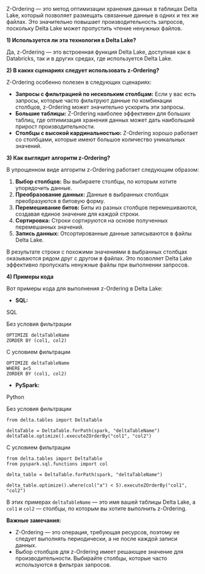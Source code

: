 Z-Ordering — это метод оптимизации хранения данных в таблицах Delta Lake, который позволяет размещать связанные данные в одних и тех же файлах. Это значительно повышает производительность запросов, поскольку Delta Lake может пропустить чтение ненужных файлов.

**1) Используется ли эта технология в Delta Lake?**

Да, z-Ordering — это встроенная функция Delta Lake, доступная как в Databricks, так и в других средах, где используется Delta Lake.

**2) В каких сценариях следует использовать z-Ordering?**

Z-Ordering особенно полезен в следующих сценариях:

- **Запросы с фильтрацией по нескольким столбцам:** Если у вас есть запросы, которые часто фильтруют данные по комбинации столбцов, z-Ordering может значительно ускорить эти запросы.
- **Большие таблицы:** Z-Ordering наиболее эффективен для больших таблиц, где оптимизация хранения данных может дать наибольший прирост производительности.
- **Столбцы с высокой кардинальностью:** Z-Ordering хорошо работает со столбцами, которые имеют большое количество уникальных значений.

**3) Как выглядит алгоритм z-Ordering?**

В упрощенном виде алгоритм z-Ordering работает следующим образом:

1. **Выбор столбцов:** Вы выбираете столбцы, по которым хотите упорядочить данные.
2. **Преобразование данных:** Данные в выбранных столбцах преобразуются в битовую форму.
3. **Перемешивание битов:** Биты из разных столбцов перемешиваются, создавая единое значение для каждой строки.
4. **Сортировка:** Строки сортируются на основе полученных перемешанных значений.
5. **Запись данных:** Отсортированные данные записываются в файлы Delta Lake.

В результате строки с похожими значениями в выбранных столбцах оказываются рядом друг с другом в файлах. Это позволяет Delta Lake эффективно пропускать ненужные файлы при выполнении запросов.

**4) Примеры кода**

Вот примеры кода для выполнения z-Ordering в Delta Lake:

- **SQL:**

SQL

Без условия фильтрации
```
OPTIMIZE deltaTableName 
ZORDER BY (col1, col2)
```

С условием фильтрации
```
OPTIMIZE deltaTableName 
WHERE a<5
ZORDER BY (col1, col2)
```

- **PySpark:**

Python

Без условия фильтрации
```
from delta.tables import DeltaTable

deltaTable = DeltaTable.forPath(spark, "deltaTableName")
deltaTable.optimize().executeZOrderBy("col1", "col2")
```

С условием фильтрации
```
from delta.tables import DeltaTable
from pyspark.sql.functions import col

delta_table = DeltaTable.forPath(spark, "deltaTableName")

delta_table.optimize().where(col("a") < 5).executeZOrderBy("col1", "col2")
```

В этих примерах `deltaTableName` — это имя вашей таблицы Delta Lake, а `col1` и `col2` — столбцы, по которым вы хотите выполнить z-Ordering.

**Важные замечания:**

- Z-Ordering — это операция, требующая ресурсов, поэтому ее следует выполнять периодически, а не после каждой записи данных.
- Выбор столбцов для z-Ordering имеет решающее значение для производительности. Выбирайте столбцы, которые часто используются в фильтрах запросов.